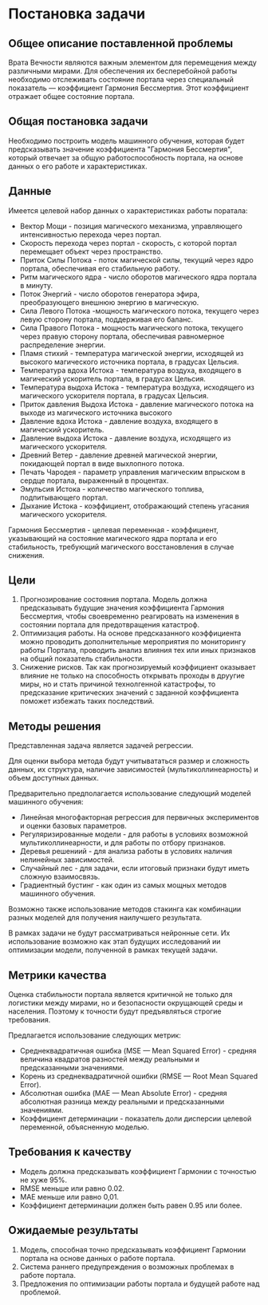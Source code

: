 # Постановка задачи 

## Общее описание поставленной проблемы

Врата Вечности являются важным элементом для перемещения между различными мирами. Для обеспечения их бесперебойной работы необходимо отслеживать состояние портала через специальный показатель — коэффициент Гармония Бессмертия. Этот коэффициент отражает общее состояние портала.

## Общая постановка задачи

Необходимо построить модель машинного обучения, которая будет предсказывать значение коэффициента "Гармония Бессмертия", который отвечает за общую работоспособность портала, на основе данных о его работе и характеристиках. 

## Данные

Имеется целевой набор данных о характеристиках работы поратала: 

- Вектор Мощи - позиция магического механизма, управляющего интенсивностью перехода через портал.
- Скорость перехода через портал - скорость, с которой портал перемещает объект через пространство.
- Приток Силы Потока - поток магической силы, текущий через ядро портала, обеспечивая его стабильную работу.
- Ритм магического ядра - число оборотов магического ядра портала в минуту.
- Поток Энергий - число оборотов генератора эфира, преобразующего внешнюю энергию в магическую.
- Сила Левого Потока -мощность магического потока, текущего через левую сторону портала, поддерживая его баланс.
- Сила Правого Потока - мощность магического потока, текущего через правую сторону портала, обеспечивая равномерное распределение энергии.
- Пламя стихий - температура магической энергии, исходящей из высокого магического источника портала, в градусах Цельсия.
- Температура вдоха Истока - температура воздуха, входящего в магический ускоритель портала, в градусах Цельсия.
- Температура выдоха Истока - температура воздуха, исходящего из магического ускорителя портала, в градусах Цельсия.
- Приток давления Выдоха Истока - давление магического потока на выходе из магического источника высокого 
- Давление вдоха Истока - давление воздуха, входящего в магический ускоритель.
- Давление выдоха Истока - давление воздуха, исходящего из магического ускорителя.
- Древний Ветер - давление древней магической энергии, покидающей портал в виде выхлопного потока.
- Печать Чародея - параметр управления магическим впрыском в сердце портала, выраженный в процентах.
- Эмульсия Истока - количество магического топлива, подпитывающего портал.
- Дыхание Истока - коэффициент, отображающий степень угасания магического ускорителя.

Гармония Бессмертия - целевая переменная - коэффициент, указывающий на состояние магического ядра портала и его стабильность, требующий магического восстановления в случае снижения.


## Цели

1. Прогнозирование состояния портала. Модель должна предсказывать будущие значения коэффициента Гармония Бессмертия, чтобы своевременно реагировать на изменения в состоянии портала для предотвращения катастроф. 
2. Оптимизация работы. На основе предсказанного коэффициента можно проводить дополнительные мероприятия по мониторингу работы Портала, проводить анализ влияния тех или иных признаков на общий показатель стабильности.
3. Снижение рисков. Так как прогнозируемый коэффициент оказывает влияние не только на способность открывать проходы в друугие миры, но и стать причиной технолгенной катастрофы, то предсказание критических значений с заданной коэффициента поможет избежать таких последствий. 


## Методы решения

Представленная задача является задачей регрессии. 

Для оценки выбора метода будут учитывататься размер и сложность данных, их структура, наличие зависимостей (мультиколлинеарность) и объем доступных данных.

Предварительно предполагается использование следующий моделей машинного обучения:
- Линейная многофакторная регрессия для первичных экспериментов и оценки базовых параметров. 
- Регуляризированные модели - для работы в условиях возможной мультиколлинеарности, и для работы по отбору признаков.
- Деревья решениий - для анализа работы в условиях наличия  нелинейных зависимостей. 
- Случайный лес - для задачи, если итоговый признаки будут иметь сложную взаимосвязь. 
- Градиентный  бустинг - как один из самых мощных методов машинного обучения. 

Возможно также использование методов стакинга как комбинации разных моделей для получения наилучшего результата. 

В рамках задачи не будут рассматриваться нейронные сети. Их использование возможно как этап будущих исследований ии оптимизации модели, полученной в рамках текущей задачи. 

## Метрики качества

Оценка стабильности портала является критичной не только для логистики между мирами, но и безопасности окрущающей среды и населения. Поэтому к точности будут предъявляться строгие требования. 

Предлагается использование следующих метрик: 

- Среднеквадратичная ошибка (MSE — Mean Squared Error) - средняя величина квадратов разностей между реальными и предсказанными значениями. 
- Корень из среднеквадратичной ошибки (RMSE — Root Mean Squared Error).
- Абсолютная ошибка (MAE — Mean Absolute Error) - средняя абсолютная разница между реальными и предсказанными значениями. 
- Коэффициент детерминации - показатель доли дисперсии целевой переменной, объясненную моделью.

## Требования к качеству 

- Модель должна предсказывать коэффициент Гармонии с точностью не хуже 95%. 
- RMSE меньше или равно 0.02.
- MAE меньше или равно 0,01.
- Коэффициент  детерминации должен быть равен 0.95 или более.

## Ожидаемые результаты

1. Модель, способная точно предсказывать коэффициент Гармонии портала на основе данных о работе портала.
2. Система раннего предупреждения о возможных проблемах в работе портала.
3. Предложения по оптимизации работы портала и будущей работе над проблемой. 